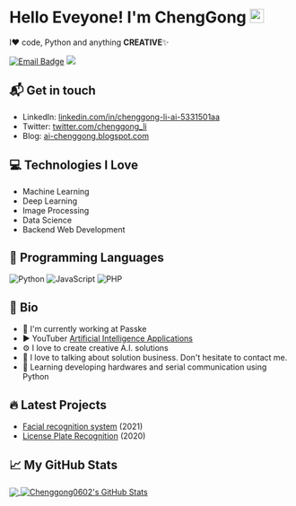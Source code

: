 # Hello Eveyone! I'm ChengGong <img src="https://media.giphy.com/media/hvRJCLFzcasrR4ia7z/giphy.gif" width="25px">

I❤️ code, Python and anything **CREATIVE**✨

[![Email Badge](https://img.shields.io/badge/-chenggong0602@163.com-c14438?style=flat-square&logo=Gmail&logoColor=white&link=mailto:chenggong0602@163.com)](mailto:chenggong0602@163.com)
![](https://komarev.com/ghpvc/?username=chenggong0602)

## 📬 Get in touch

- LinkedIn: [linkedin.com/in/chenggong-li-ai-5331501aa][1]
- Twitter: [twitter.com/chenggong_li][2]
- Blog: [ai-chenggong.blogspot.com][3]

## 💻 Technologies I Love

- Machine Learning
- Deep Learning
- Image Processing
- Data Science
- Backend Web Development


## 📕 Programming Languages

<img alt="Python" src="https://img.shields.io/badge/python%20-%2314354C.svg?&style=for-the-badge&logo=python&logoColor=white"/> <img alt="JavaScript" src="https://img.shields.io/badge/javascript%20-%23323330.svg?&style=for-the-badge&logo=javascript&logoColor=%23F7DF1E"/> <img alt="PHP" src="https://img.shields.io/badge/php-%23777BB4.svg?&style=for-the-badge&logo=php&logoColor=white"/>


## 📘 Bio

- 🏢 I'm currently working at Passke 
- ▶ YouTuber [Artificial Intelligence Applications](https://www.youtube.com/channel/UCPgM2w3N2PnQvoqxA9CtOBQ)
- ⚙️ I love to create creative A.I. solutions
- 💬 I love to talking about solution business. Don't hesitate to contact me.
- 🌱 Learning developing hardwares and serial communication using Python


## 🔥 Latest Projects

- [Facial recognition system](https://www.youtube.com/watch?v=hYW94fj7iVc) (2021)
- [License Plate Recognition](https://www.youtube.com/watch?v=aCMP8waolR8) (2020)


## &#x1f4c8; My GitHub Stats

<a href="https://github.com/chenggong0602/chenggong0602">
  <img align="center" src="https://github-readme-stats.vercel.app/api/top-langs/?username=chenggong0602&hide=html,javascript,objective-c&title_color=ffffff&text_color=c9cacc&icon_color=2bbc8a&bg_color=1d1f21" />
</a>

<a href="https://github.com/chenggong0602">
  <img align="center" src="https://github-readme-stats.vercel.app/api?username=ChengGong0602&theme=react&show_icons=true&line_height=27&count_private=true&hide=contribs,prs&cache_seconds=1800&text_color=c9cacc&icon_color=2bbc8a&bg_color=1d1f21" alt="Chenggong0602's GitHub Stats" />
</a>

[1]: https://www.linkedin.com/in/chenggong-li-ai-5331501aa
[2]: https://twitter.com/chenggong_li
[3]: https://ai-chenggong.blogspot.com
